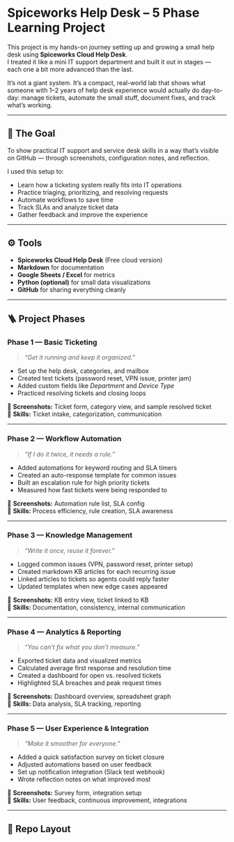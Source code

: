 # Spiceworks Help Desk – 5 Phase Learning Project

This project is my hands-on journey setting up and growing a small help desk using **Spiceworks Cloud Help Desk**.  
I treated it like a mini IT support department and built it out in stages — each one a bit more advanced than the last.

It’s not a giant system. It’s a compact, real-world lab that shows what someone with 1–2 years of help desk experience would actually do day-to-day: manage tickets, automate the small stuff, document fixes, and track what’s working.

---

## 🧭 The Goal
To show practical IT support and service desk skills in a way that’s visible on GitHub — through screenshots, configuration notes, and reflection.

I used this setup to:
- Learn how a ticketing system really fits into IT operations  
- Practice triaging, prioritizing, and resolving requests  
- Automate workflows to save time  
- Track SLAs and analyze ticket data  
- Gather feedback and improve the experience

---

## ⚙️ Tools
- **Spiceworks Cloud Help Desk** (Free cloud version)  
- **Markdown** for documentation  
- **Google Sheets / Excel** for metrics  
- **Python (optional)** for small data visualizations  
- **GitHub** for sharing everything cleanly  

---

## 🪜 Project Phases

### **Phase 1 — Basic Ticketing**
> _“Get it running and keep it organized.”_

- Set up the help desk, categories, and mailbox  
- Created test tickets (password reset, VPN issue, printer jam)  
- Added custom fields like *Department* and *Device Type*  
- Practiced resolving tickets and closing loops  

📸 **Screenshots:** Ticket form, category view, and sample resolved ticket  
🧩 **Skills:** Ticket intake, categorization, communication

---

### **Phase 2 — Workflow Automation**
> _“If I do it twice, it needs a rule.”_

- Added automations for keyword routing and SLA timers  
- Created an auto-response template for common issues  
- Built an escalation rule for high priority tickets  
- Measured how fast tickets were being responded to  

📸 **Screenshots:** Automation rule list, SLA config  
🧩 **Skills:** Process efficiency, rule creation, SLA awareness

---

### **Phase 3 — Knowledge Management**
> _“Write it once, reuse it forever.”_

- Logged common issues (VPN, password reset, printer setup)  
- Created markdown KB articles for each recurring issue  
- Linked articles to tickets so agents could reply faster  
- Updated templates when new edge cases appeared  

📸 **Screenshots:** KB entry view, ticket linked to KB  
🧩 **Skills:** Documentation, consistency, internal communication

---

### **Phase 4 — Analytics & Reporting**
> _“You can’t fix what you don’t measure.”_

- Exported ticket data and visualized metrics  
- Calculated average first response and resolution time  
- Created a dashboard for open vs. resolved tickets  
- Highlighted SLA breaches and peak request times  

📸 **Screenshots:** Dashboard overview, spreadsheet graph  
🧩 **Skills:** Data analysis, SLA tracking, reporting

---

### **Phase 5 — User Experience & Integration**
> _“Make it smoother for everyone.”_

- Added a quick satisfaction survey on ticket closure  
- Adjusted automations based on user feedback  
- Set up notification integration (Slack test webhook)  
- Wrote reflection notes on what improved most  

📸 **Screenshots:** Survey form, integration setup  
🧩 **Skills:** User feedback, continuous improvement, integrations

---

## 🧩 Repo Layout
